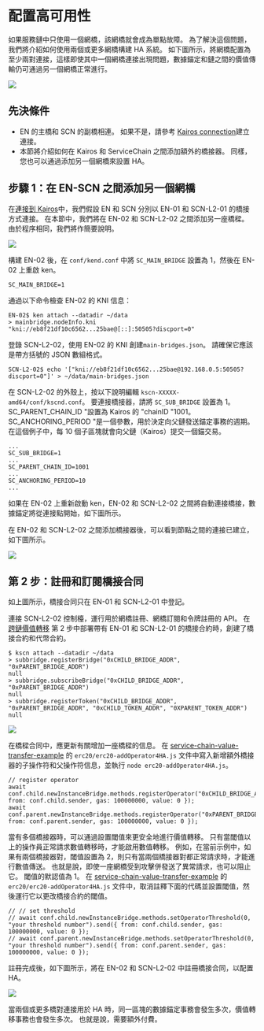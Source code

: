 # 配置高可用性

如果服務鏈中只使用一個網橋，該網橋就會成為單點故障。 為了解決這個問題，我們將介紹如何使用兩個或更多網橋構建 HA 系統。 如下圖所示，將網橋配置為至少兩對連接，這樣即使其中一個網橋連接出現問題，數據錨定和鏈之間的價值傳輸仍可通過另一個網橋正常進行。

![](/img/nodes/sc-ha-arch.png)

## 先決條件<a id="prerequisites"></a>

- EN 的主橋和 SCN 的副橋相連。 如果不是，請參考 [Kairos connection](en-scn-connection.md)建立連接。
- 本節將介紹如何在 Kairos 和 ServiceChain 之間添加額外的橋接器。 同樣，您也可以通過添加另一個網橋來設置 HA。

## 步驟 1：在 EN-SCN 之間添加另一個網橋<a id="step-1-adding-another-bridge-between-en-scn"></a>

在[連接到 Kairos](en-scn-connection.md)中，我們假設 EN 和 SCN 分別以 EN-01 和 SCN-L2-01 的橋接方式連接。 在本節中，我們將在 EN-02 和 SCN-L2-02 之間添加另一座橋樑。
由於程序相同，我們將作簡要說明。

![](/img/nodes/sc-ha-add-bridge.png)

構建 EN-02 後，在 `conf/kend.conf` 中將 `SC_MAIN_BRIDGE` 設置為 1，然後在 EN-02 上重啟 ken。

```console
SC_MAIN_BRIDGE=1
```

通過以下命令檢查 EN-02 的 KNI 信息：

```console
EN-02$ ken attach --datadir ~/data
> mainbridge.nodeInfo.kni
"kni://eb8f21df10c6562...25bae@[::]:50505?discport=0"
```

登錄 SCN-L2-02，使用 EN-02 的 KNI 創建`main-bridges.json`。 請確保它應該是帶方括號的 JSON 數組格式。

```console
SCN-L2-02$ echo '["kni://eb8f21df10c6562...25bae@192.168.0.5:50505?discport=0"]' > ~/data/main-bridges.json
```

在 SCN-L2-02 的外殼上，按以下說明編輯 `kscn-XXXXX-amd64/conf/kscnd.conf`。
要連接橋接器，請將 `SC_SUB_BRIDGE` 設置為 1。
SC_PARENT_CHAIN_ID "設置為 Kairos 的 "chainID "1001。
SC_ANCHORING_PERIOD "是一個參數，用於決定向父鏈發送錨定事務的週期。 在這個例子中，每 10 個子區塊就會向父鏈（Kairos）提交一個錨交易。

```
...
SC_SUB_BRIDGE=1
...
SC_PARENT_CHAIN_ID=1001
...
SC_ANCHORING_PERIOD=10
...
```

如果在 EN-02 上重新啟動 ken，EN-02 和 SCN-L2-02 之間將自動連接橋接，數據錨定將從連接點開始，如下圖所示。

在 EN-02 和 SCN-L2-02 之間添加橋接器後，可以看到節點之間的連接已建立，如下圖所示。

![](/img/nodes/sc-ha-before-register.png)

## 第 2 步：註冊和訂閱橋接合同<a id="step-2-registering-and-subscribing-the-bridge-contract"></a>

如上圖所示，橋接合同只在 EN-01 和 SCN-L2-01 中登記。

連接 SCN-L2-02 控制檯，運行用於網橋註冊、網橋訂閱和令牌註冊的 API。 在[跨鏈價值轉移](value-transfer.md) 第 2 步中部署帶有 EN-01 和 SCN-L2-01 的橋接合約時，創建了橋接合約和代幣合約。

```
$ kscn attach --datadir ~/data
> subbridge.registerBridge("0xCHILD_BRIDGE_ADDR", "0xPARENT_BRIDGE_ADDR")
null
> subbridge.subscribeBridge("0xCHILD_BRIDGE_ADDR", "0xPARENT_BRIDGE_ADDR")
null
> subbridge.registerToken("0xCHILD_BRIDGE_ADDR", "0xPARENT_BRIDGE_ADDR", "0xCHILD_TOKEN_ADDR", "0XPARENT_TOKEN_ADDR")
null
```

![](/img/nodes/sc-ha-before-register2.png)

在橋樑合同中，應更新有關增加一座橋樑的信息。 在 [service-chain-value-transfer-example](https://github.com/klaytn/servicechain-value-transfer-examples) 的 `erc20/erc20-addOperator4HA.js` 文件中寫入新增額外橋接器的子操作符和父操作符信息，並執行 `node erc20-addOperator4HA.js`。

```
// register operator
await conf.child.newInstanceBridge.methods.registerOperator("0xCHILD_BRIDGE_ADDR").send({ from: conf.child.sender, gas: 100000000, value: 0 });
await conf.parent.newInstanceBridge.methods.registerOperator("0xPARENT_BRIDGE_ADDR").send({ from: conf.parent.sender, gas: 100000000, value: 0 });
```

當有多個橋接器時，可以通過設置閾值來更安全地進行價值轉移。 只有當閾值以上的操作員正常請求數值轉移時，才能啟用數值轉移。 例如，在當前示例中，如果有兩個橋接器對，閾值設置為 2，則只有當兩個橋接器對都正常請求時，才能進行數值傳送。 也就是說，即使一座網橋受到攻擊併發送了異常請求，也可以阻止它。 閾值的默認值為 1。 在 [service-chain-value-transfer-example](https://github.com/klaytn/servicechain-value-transfer-examples) 的 `erc20/erc20-addOperator4HA.js` 文件中，取消註釋下面的代碼並設置閾值，然後運行它以更改橋接合約的閾值。

```
// // set threshold
// await conf.child.newInstanceBridge.methods.setOperatorThreshold(0, "your threshold number").send({ from: conf.child.sender, gas: 100000000, value: 0 });
// await conf.parent.newInstanceBridge.methods.setOperatorThreshold(0, "your threshold number").send({ from: conf.parent.sender, gas: 100000000, value: 0 });
```

註冊完成後，如下圖所示，將在 EN-02 和 SCN-L2-02 中註冊橋接合同，以配置 HA。

![](/img/nodes/sc-ha-after-register.png)

當兩個或更多橋對連接用於 HA 時，同一區塊的數據錨定事務會發生多次，價值轉移事務也會發生多次。 也就是說，需要額外付費。